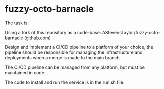 # fuzzy-octo-barnacle

The task is:

Using a fork of this repository as a code-base: AStevensTaylor/fuzzy-octo-barnacle (github.com)

Design and implement a CI/CD pipeline to a platform of your choice, the pipeline should be responsible for managing the infrastructure and deployments when a merge is made to the main branch.

The CI/CD pipeline can be managed from any platform, but must be maintained in code.



The code to install and run the service is in the run.sh file.
